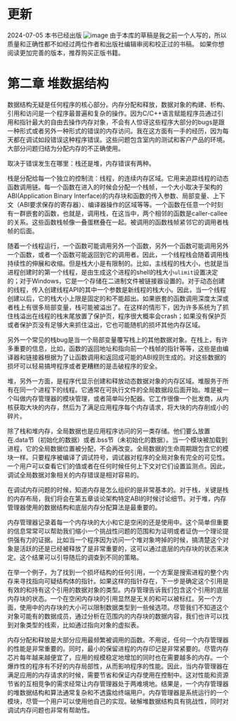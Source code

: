 
# 更新
2024-07-05
本书已经出版
![image](https://github.com/Celthi/effective-debugging-zh/assets/5187962/29b04963-5535-432c-b56f-8a2d5dbc2ec6)
由于本库的草稿是我之前一个人写的，所以质量和正确性都不如经过两位作者和出版社编辑审阅和校正过的书稿。
如果你想阅读更加完善的版本，推荐购买正版书籍。
# 第二章 堆数据结构

数据结构无疑是任何程序的核心部分。内存分配和释放，数据对象的构建、析构、引用和访问是一个程序最普遍和复杂的操作。因为C/C++语言赋能程序员通过引用和指针最大的自由去操作内存对象，不会有人惊讶这些程序大部分的bugs是跟一种形式或者另外一种形式的错误的内存访问。我在这方面有一手的经历，因为每天都在调试如段错误这种程序错误。这些问题包含室内的测试和客户产品的环境。大部分问题归结为分配内存的不正确使用。

取决于错误发生在哪里：栈还是堆，内存错误有两种。

栈是分配给每一个独立的控制流：线程，的连续内存区域。它用来追踪线程的动态函数调用链。每一个函数在进入的时候会分配一个栈帧，一个大小取决于架构的ABI(Application Binary Interface)的内存块和函数的传入参数、局部变量、上下文（ABI要求保存的寄存器）、编译器操作的区域等等。一个函数在任意一个时刻有一群嵌套的函数，也就是，调用栈，在这当中，两个相邻的函数是caller-callee的关系。这些函数栈帧像一叠蛋糕叠在一起。被调用的函数栈帧紧邻它的调用者栈帧的后面。

随着一个线程运行，一个函数可能调用另外一个函数，另外一个函数可能调用另外一个函数，或者一个函数可能返回到它的调用者。因此，一个线程栈会随着调用栈持续性的伸展和收缩。但是栈大小是有限制的。比如，主线程的栈大小，也就是当进程创建时的第一个线程，是由生成这个进程的shell的栈大小`ulimit`设置决定的；对于Windows，它是一个存储在二进制文件被链接器设置的。对于动态创建的线程，传入创建线程API的其中一个参数是新线程的栈大小。因此，当一个线程创建以后，它的栈大小上限是固定的和不能超出。如果嵌套的函数调用深度太深或者栈上有很多局部变量，栈可能被溢出了。在这样的情形下，因为许多系统为了抓住栈溢出在线程的栈末尾放置了保护页，程序很大概率会crash；如果没有保护页或者保护页没有足够大来抓住溢出，它也可能随机的损坏其他内存区域。

另外一个常见的栈bug是当一个局部变量覆写栈上的其他数据对象。在栈上，有许多重要的信息，比如，函数的返回地址和指向前一个栈帧的指针等等，这些是由编译器和链接器根据为了让函数调用和返回成可能的ABI规则生成的。对这些数据的损坏可以轻易搞垮程序或者更糟糕的是击破程序的安全。

堆，另外一方面，是程序代显示创建和释放动态数据对象的内存区域。堆服务于所有在同一个进程下的线程。它通常在可执行文件的全局数据段后面开始。堆是被一个叫做内存管理器的模块管理，或者简单叫分配器。它工作很像一个批发商，从内核获取大块的内存，然后为了满足应用程序每个内存请求，将大块的内存削成小的碎片。

除了栈和堆内存，全局数据也是应用程序访问的另一类存储。他们要么放置在.data节（初始化的数据）或者.bss节（未初始化的数据）。当一个模块被加载到进程，它的全局数据位置被分配，不会再改变。全局数据的生命周期跟包含它的模块一样。只要程序被编译了调试符号，调试器对程序的全局对象有完全的可见性。一个用户可以查看它们的值或者在任何时候任何上下文对它们设置监测点。因此，调试全局数据对象相关的内存错误是相对容易的。

在调试内存问题的时候，知道内存是怎么组织的是非常基本的。对于栈，关键是栈的内存布局，我们将会在第五章谈论架构特定ABI的时候讨论细节。对于堆，内存管理器使用的数据结构和底层内存分配算法是最重要的。

内存管理器记录着每一个内存块的大小和它是空闲的还是使用中。这个简单但重要的信息常常可以帮助我们缩小一个挑战性问题的范围和为证明或者证伪一个理论提供强有力的证据。比如当一个程序因为访问一个堆对象垮掉的时候，搞清楚这个对象是活跃的还是已经被释放了是非常重要的，这可以通过底层的内存块的状态来决定。这个结果可以引导随后的调查到不同的策略。

在举一个例子，为了找到一个损坏结构的任何引用，一个方案是搜索进程的整个内存来寻找指向可疑结构体的指针。如果这样的指针存在，下一步是确定这个引用是有效的和持有这个引用的数据对象的类型。内存管理告诉我们包含这个引用的底层内存块的状态。一个在空闲内存块的引用显然是无关的和可以被标红。另一个方面，使用中的内存块的大小可以限制数据类型到一些候选项。尽管我们不知道这个对象可能有的数据成员，通过分析在范围内的内存块的数据内容，我们也许可以找到对象类型的线索，比如通过指向对象的虚拟表。

内存分配和释放是大部分应用最频繁被调用的函数。不用说，任何一个内存管理器的性能是非常重要的。同时，最小的保留进程的内存印记是非常紧要的。尽管内存芯片每年越来越便宜了，应用的规模稳定地增加的同时也在需要越多的内存。一个爆炸性的程序有不好的内存局部性，从而影响程序的性能。因此，当内存管理器在满足应用的内存请求的时候，需要节省和保证内存使用在控制中。这对性能和资源节省的互相竞争的需求经常让内存管理器处于两难境地。结果是，一个内存管理器的堆数据结构和算法通常复杂和不透露给终端用户。内存管理器是系统运行的一个模块，尽管一个用户可以使用他自己的实现。破解堆数据结构具有挑战性，同时对调试内存问题也非常有帮助性。
